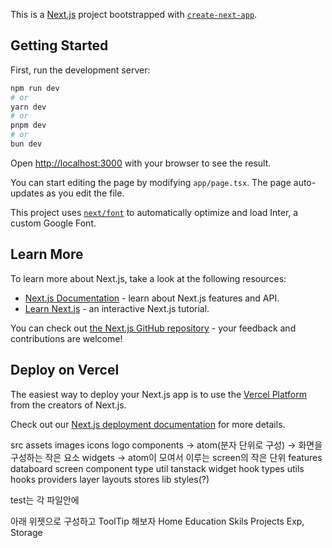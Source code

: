 This is a [Next.js](https://nextjs.org/) project bootstrapped with [`create-next-app`](https://github.com/vercel/next.js/tree/canary/packages/create-next-app).

## Getting Started

First, run the development server:

```bash
npm run dev
# or
yarn dev
# or
pnpm dev
# or
bun dev
```

Open [http://localhost:3000](http://localhost:3000) with your browser to see the result.

You can start editing the page by modifying `app/page.tsx`. The page auto-updates as you edit the file.

This project uses [`next/font`](https://nextjs.org/docs/basic-features/font-optimization) to automatically optimize and load Inter, a custom Google Font.

## Learn More

To learn more about Next.js, take a look at the following resources:

- [Next.js Documentation](https://nextjs.org/docs) - learn about Next.js features and API.
- [Learn Next.js](https://nextjs.org/learn) - an interactive Next.js tutorial.

You can check out [the Next.js GitHub repository](https://github.com/vercel/next.js/) - your feedback and contributions are welcome!

## Deploy on Vercel

The easiest way to deploy your Next.js app is to use the [Vercel Platform](https://vercel.com/new?utm_medium=default-template&filter=next.js&utm_source=create-next-app&utm_campaign=create-next-app-readme) from the creators of Next.js.

Check out our [Next.js deployment documentation](https://nextjs.org/docs/deployment) for more details.

src
	assets
		images
		icons
		logo
	components -> atom(분자 단위로 구성) -> 화면을 구성하는 작은 요소
	widgets -> atom이 모여서 이루는 screen의 작은 단위
	features
		databoard
			screen
			component
			type
			util
			tanstack
			widget
			hook
	types
	utils
	hooks
	providers
	layer
	layouts
	stores
	lib
	styles(?)
	

test는 각 파일안에


아래 위젯으로 구성하고 ToolTip 해보자
Home
Education
Skils
Projects
Exp, Storage
